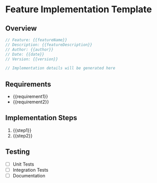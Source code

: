 # Feature Implementation Template

## Overview
```typescript
// Feature: {{featureName}}
// Description: {{featureDescription}}
// Author: {{author}}
// Date: {{date}}
// Version: {{version}}

// Implementation details will be generated here
```

## Requirements
- {{requirement1}}
- {{requirement2}}

## Implementation Steps
1. {{step1}}
2. {{step2}}

## Testing
- [ ] Unit Tests
- [ ] Integration Tests
- [ ] Documentation
